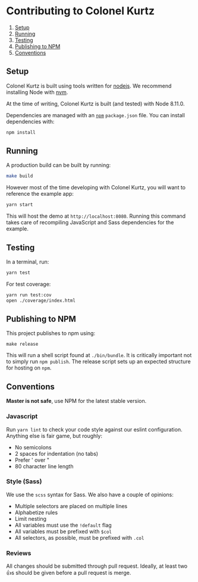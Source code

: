 # Contributing to Colonel Kurtz

1.  [Setup](#setup)
2.  [Running](#running)
3.  [Testing](#testing)
4.  [Publishing to NPM](#publishing-to-npm)
5.  [Conventions](#conventions)

## Setup

Colonel Kurtz is built using tools written for
[nodejs](http://nodejs.org). We recommend installing Node with
[nvm](https://github.com/creationix/nvm).

At the time of writing, Colonel Kurtz is built (and tested) with Node 8.11.0.

Dependencies are managed with an [`npm`](npmjs.org) `package.json`
file. You can install dependencies with:

```bash
npm install
```

## Running

A production build can be built by running:

```bash
make build
```

However most of the time developing with Colonel Kurtz, you will want
to reference the example app:

```bash
yarn start
```

This will host the demo at `http://localhost:8080`. Running this
command takes care of recompiling JavaScript and Sass dependencies for
the example.

## Testing

In a terminal, run:

```bash
yarn test
```

For test coverage:

```bash
yarn run test:cov
open ./coverage/index.html
```

## Publishing to NPM

This project publishes to npm using:

```shell
make release
```

This will run a shell script found at `./bin/bundle`. It is critically
important not to simply run `npm publish`. The release script sets up
an expected structure for hosting on `npm`.

## Conventions

**Master is not safe**, use NPM for the latest stable version.

### Javascript

Run `yarn lint` to check your code style against our eslint
configuration. Anything else is fair game, but roughly:

* No semicolons
* 2 spaces for indentation (no tabs)
* Prefer ' over "
* 80 character line length

### Style (Sass)

We use the `scss` syntax for Sass. We also have a couple of opinions:

* Multiple selectors are placed on multiple lines
* Alphabetize rules
* Limit nesting
* All variables must use the `!default` flag
* All variables must be prefixed with `$col`
* All selectors, as possible, must be prefixed with `.col`

### Reviews

All changes should be submitted through pull request. Ideally, at
least two :+1:s should be given before a pull request is merge.
